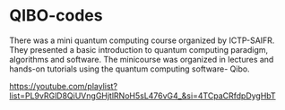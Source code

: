 # QIBO-codes

There was a mini quantum computing course organized by ICTP-SAIFR. They presented a basic introduction to quantum computing paradigm, algorithms and software. The minicourse was organized in lectures and hands-on tutorials using the quantum computing software- Qibo.

https://youtube.com/playlist?list=PL9vRGlD8QiUVngGHjtlRNoH5sL476vG4_&si=4TCpaCRfdpDygHbT
